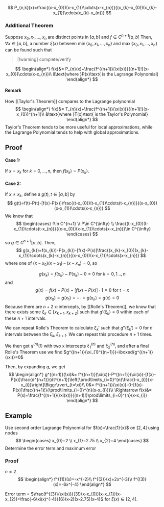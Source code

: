 
$$
P_{n,k}(x)=\frac{(x-x_{0})(x-x_{1})\cdots(x-x_{n})}{(x_{k}-x_{0})(x_{k}-x_{1})\cdots(x_{k}-x_{n})}
$$

### Additional Theorem
Suppose $x_{0},x_{1},\dots,x_{n}$ are distinct points in $[a,b]$ and $f\in C^{n+1}[a,b]$
Then, $\forall x\in[a,b]$, a number $\xi(x)$ between $\min\{x_{0},x_{1},\dots,x_{n}\}$ and $\max\{x_{0},x_{1},\dots,x_{n}\}$ can be found such that
>[!warning] complete/verify

$$
\begin{align*}
f(x)&= P_{n}(x)+\frac{f^{(n+1)}(\xi(x))}{(n+1)!}(x-x_{0})\cdots(x-x_{n})\\
&\text{where }P(x)\text{ is the Lagrange Polynomial}
\end{align*}
$$

#### Remark
How [[Taylor's Theorem]] compares to the Lagrange polynomial
$$
\begin{align*}
f(x)&= T_{n}(x)+\frac{f^{(n+1)}(\xi(x))}{(n+1)!}(x-x_{0})^{n+1}\\
&\text{where }T(x)\text{ is the Taylor's Polynomial}
\end{align*}
$$
Taylor's Theorem tends to be more useful for local approximations, while the Lagrange Polynomial tends to help with global approximations.

## Proof
#### Case 1:
If $x=x_{k}$ for $k=0,\dots,n$, then $f(x_{k})=P(x_{k})$.
#### Case 2:
If $x\ne x_{k}$, define a $g(t),t\in[a,b]$ by
$$
g(t)=f(t)-P(t)-[f(x)-P(x)]\frac{(t-x_{0})(t-x_{1})\cdots(t-x_{n})}{(x-x_{0})(x-x_{1})\cdots(x-x_{n})}
$$
We know that
$$
\begin{cases}
f\in C^{n+1} \\
P\in C^{\infty} \\
\frac{(t-x_{0})(t-x_{1})\cdots(t-x_{n})}{(x-x_{0})(x-x_{1})\cdots(x-x_{n})}\in C^{\infty}
\end{cases}
$$
so $g\in C^{n+1}[a,b]$.
Then,
$$
g(x_{k})=f(x_{k})-P(x_{k})-[f(x)-P(x)]\frac{(x_{k}-x_{0})(x_{k}-x_{1})\cdots(x_{k}-x_{n})}{(x-x_{0})(x-x_{1})\cdots(x-x_{n})}
$$
where one of $(x-x_{0})(x-x_{1})\cdots(x-x_{n})=0$, so

$$
g(x_{k})=f(x_{k})-P(x_{k})-0=0\text{ for }k=0,1\dots,n
$$
and
$$
g(x)=f(x)-P(x)-[f(x)-P(x)]\cdot1=0\text{ for }t=x
$$
$$
g(x_{0})=g(x_{1})=\cdots=g(x_{n})=g(x)=0
$$
Because there are $n+2$ x-intercepts, by [[Rolle's Theorem]], we know that there exists some $\xi_{k}\in[x_{k+1},x_{k+2}]$ such that $g'(\xi_{k})=0$ within each of these $n+1$ intervals.

We can repeat Rolle's Theorem to calculate $\xi_{k}'$ such that $g''(\xi_{k}')=0$ for $n$ intervals between the $\xi_{k},\xi_{k+1}$. We can repeat this procedure $n+1$ times.

We then get $g^{(n)}(t)$ with two x intercepts $\xi^{(n)}_{1}$ and $\xi^{(n)}_{2}$, and after a final Rolle's Theorem use we find $g^{(n+1)}(\xi_{1}^{(n+1)})=\boxed{g^{(n+1)}(\xi)}=0$

Then, by expanding $g$, we get
$$
\begin{align*}
g^{(n+1)}(\xi)&= f^{(n+1)}(\xi(x))-P^{(n+1)}(\xi(x))-[f(x)-P(x)]\frac{d^{n+1}}{dt^{n+1}}\left[\prod\limits_{i=0}^{n}\frac{t-x_{i}}{x-x_{i}}\right]\Biggr\rvert_{t=\xi}\\
0&= f^{(n+1)}(\xi(x))-0-[f(x)-P(x)]\frac{(n+1)!}{\prod\limits_{i=0}^{n}(x-x_{i})}\\
\Rightarrow f(x)&= P(x)+\frac{f^{(n+1)}(\xi(x))}{(n+1)!}\prod\limits_{i=0}^{n}(x-x_{i})
\end{align*}
$$
## Example
Use second order Lagrange Polynomial for $f(x)=\frac{1}{x}$ on $[2,4]$ using nodes
$$
\begin{cases}
x_{0}=2 \\
x_{1}=2.75 \\
x_{2}=4
\end{cases}
$$
Determine the error term and maximum error

### Proof
$n=2$
$$
\begin{align*}
f^{(1)}(x)=-x^{-2}\\
f^{(2)}(x)=2x^{-3}\\
f^{(3)}(x)=-6x^{-4}
\end{align*}
$$

Error term = $\frac{f^{(3)}(\xi(x))}{3!}(x-x_{0})(x-x_{1})(x-x_{2})=\frac{-6\xi(x)^{-4}}{6}(x-2)(x-2.75)(x-4)$ for $\xi(x)\in[2,4]$.